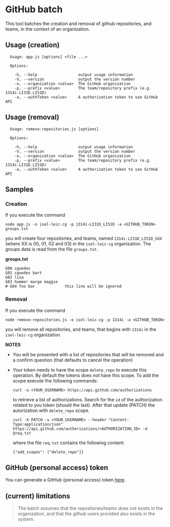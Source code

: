 # GitHub batch

This tool batches the creation and removal of github repositories, and teams, in the context of an organization.

## Usage (creation)

```
  Usage: app.js [options] <file ...>

  Options:

    -h, --help                  output usage information
    -V, --version               output the version number
    -o, --organization <value>  The GitHub organization
    -p, --prefix <value>        The team/repository prefix (e.g. 1314i-LI31D_LI51D)
    -a, --authToken <value>     A authorization token to use GitHub API
``` 

## Usage (removal)

```
  Usage: remove-repositories.js [options] 

  Options:

    -h, --help                  output usage information
    -V, --version               output the version number
    -o, --organization <value>  The GitHub organization
    -p, --prefix <value>        The team/repository prefix (e.g. 1314i-LI31D_LI51D)
    -a, --authToken <value>     A authorization token to use GitHub API
``` 


## Samples

### Creation 

If you execute the command 

```
node app.js -o isel-leic-cg -p 1314i-LI31D_LI51D -a <GITHUB_TOKEN> groups.txt
```

you will create four repositories, and teams, named `1314i-LI31D_LI51D_GXX` (where XX is 00, 01, 02 and 03) in the `isel-leic-cg` organization. The groups data is read from the file `groups.txt`.

**groups.txt**
```
G00 cguedes
G01 cguedes bart
G02 lisa
G03 hommer marge maggie
# G04 foo bar             this line will be ignored
```

### Removal

If you execute the command

```
node remove-repositories.js -o isel-leic-cg -p 1314i -a <GITHUB_TOKEN>
```

you will remove all repositories, and teams, that begins with `1314i` in the `isel-leic-cg` organization. 

**NOTES** 

* You will be presented with a list of repositories that will be removed and a confirm question (that defaults to cancel the operation)
* Your token needs to have the scope `delete_repo` to execute this operation. By default the tokens does not have this scope. To add the scope execute`the following commands:

	```
	curl -u <YOUR_USERNAME> https://api.github.com/authorizations
	```

	to retrieve a list of authorizations. Search for the `id` of the authorization related to you token (should the last). 
	After that update (PATCH) the autorization with `delete_repo` scope.

	```
	curl -X PATCH -u <YOUR_USERNAME> --header "Content-Type:application/json" https://api.github.com/authorizations/<AUTHORIZATION_ID> -d @req.txt
	```

	where the file `req.txt` contains the following content:

	```
	{"add_scopes": ["delete_repo"]} 
	```


## GitHub (personal access) token

You can generate a GitHub (personal access) token [here](https://github.com/settings/applications).


## (current) limitations

> The batch assumes that the repositories/teams does not exists in the organization, and that the github users provided also exists in the system.
